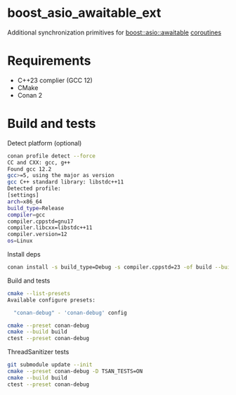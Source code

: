 # boost_asio_awaitable_ext

Additional synchronization primitives for [boost::asio::awaitable](https://www.boost.org/doc/libs/1_79_0/doc/html/boost_asio/reference/awaitable.html) [coroutines](https://www.boost.org/doc/libs/1_79_0/doc/html/boost_asio/overview/composition/cpp20_coroutines.html)

# Requirements
 * C++23 complier (GCC 12)
 * CMake
 * Conan 2

# Build and tests

Detect platform (optional)
```bash
conan profile detect --force
CC and CXX: gcc, g++ 
Found gcc 12.2
gcc>=5, using the major as version
gcc C++ standard library: libstdc++11
Detected profile:
[settings]
arch=x86_64
build_type=Release
compiler=gcc
compiler.cppstd=gnu17
compiler.libcxx=libstdc++11
compiler.version=12
os=Linux
```

Install deps
```bash
conan install -s build_type=Debug -s compiler.cppstd=23 -of build --build missing conanfile.txt
```

Build and tests
```bash
cmake --list-presets
Available configure presets:

  "conan-debug" - 'conan-debug' config

cmake --preset conan-debug
cmake --build build
ctest --preset conan-debug
```

ThreadSanitizer tests
```bash
git submodule update --init
cmake --preset conan-debug -D TSAN_TESTS=ON
cmake --build build
ctest --preset conan-debug
```